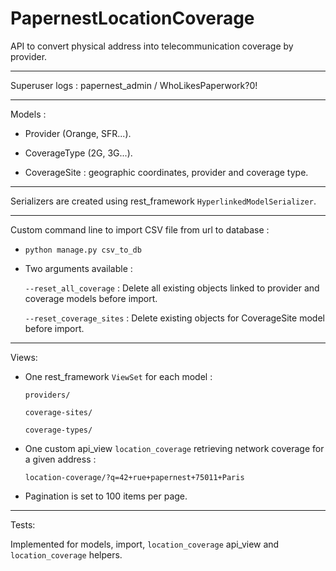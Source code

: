 # PapernestLocationCoverage
API to convert physical address into telecommunication coverage by provider.

---

Superuser logs : papernest_admin / WhoLikesPaperwork?0!

---

Models :

  - Provider (Orange, SFR...).

  - CoverageType (2G, 3G...).

  - CoverageSite : geographic coordinates, provider and coverage type.

---

Serializers are created using rest_framework `HyperlinkedModelSerializer`.

---

Custom command line to import CSV file from url to database :

  - `python manage.py csv_to_db`

  - Two arguments available :

    `--reset_all_coverage` : Delete all existing objects linked to provider and coverage models before import.

    `--reset_coverage_sites` : Delete existing objects for CoverageSite model before import.

---

Views:

  - One rest_framework `ViewSet` for each model :

    `providers/`

    `coverage-sites/`

    `coverage-types/`

  - One custom api_view `location_coverage` retrieving network coverage for a given address :

    `location-coverage/?q=42+rue+papernest+75011+Paris`

  - Pagination is set to 100 items per page.

---

Tests:

  Implemented for models, import, `location_coverage` api_view and `location_coverage` helpers.
